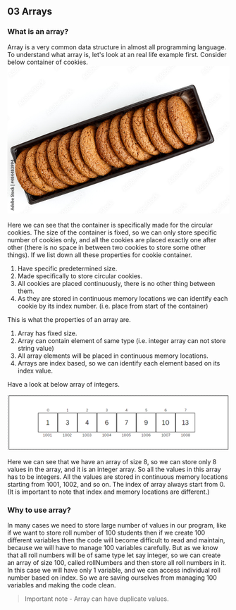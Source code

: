 ## 03 Arrays

### What is an array?
Array is a very common data structure in almost all programming language. To understand what array is, let's look at an 
real life example first. Consider below container of cookies.
![array-of-cookies(03-Arrays/images/array-of-cookies.jpg)](https://github.com/Akhil-Selukar/DSA-Prep/blob/master/03-Arrays/images/array-of-cookies.jpg)

Here we can see that the container is specifically made for the circular cookies. The size of the container is fixed, so we
can only store specific number of cookies only, and all the cookies are placed exactly one after other (there is no space
in between two cookies to store some other things). If we list down all these properties for cookie container.

1. Have specific predetermined size.
2. Made specifically to store circular cookies.
3. All cookies are placed continuously, there is no other thing between them.
4. As they are stored in continuous memory locations we can identify each cookie by its index number. (i.e. place from 
start of the container)

This is what the properties of an array are.
1. Array has fixed size.
2. Array can contain element of same type (i.e. integer array can not store string value)
3. All array elements will be placed in continuous memory locations.
4. Arrays are index based, so we can identify each element based on its index value.

Have a look at below array of integers.

![array-of-int(03-Arrays/images/array-of-int.png)](https://github.com/Akhil-Selukar/DSA-Prep/blob/master/03-Arrays/images/array-of-int.png)

Here we can see that we have an array of size 8, so we can store only 8 values in the array, and it is an integer array. 
So all the values in this array has to be integers. All the values are stored in continuous memory locations starting from 
1001, 1002, and so on. The index of array always start from 0. (It is important to note that index and memory locations are different.)

### Why to use array?
In many cases we need to store large number of values in our program, like if we want to store roll number of 100 students 
then if we create 100 different variables then the code will become difficult to read and maintain, because we will have 
to manage 100 variables carefully. But as we know that all roll numbers will be of same type let say integer, so we can 
create an array of size 100, called rollNumbers and then store all roll numbers in it. In this case we will have only 1 variable,
and we can access individual roll number based on index. So we are saving ourselves from managing 100 variables and making 
the code clean. 

> Important note - Array can have duplicate values.

